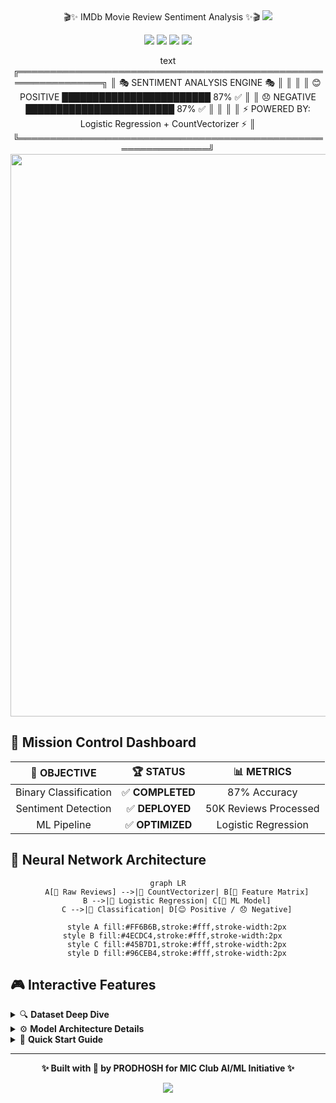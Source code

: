 <div align="center">
🎬✨ IMDb Movie Review Sentiment Analysis ✨🎬
<img src="https://readme-typing-svg.herokuapp.com?font=Orbitron&size=40&color=%2336BCF7&center=true&vCenter=true&width=600&lines=MIC+CLUB+AI%2FML+PROJECT;PRODHOSH+VS;Sentiment+Analysis+Master;87%25+Accuracy+Achieved!" /> <p align="center"> <img src="https://img.shields.io/badge/🤖_AI-Powered-FF6B6B?style=for-the-badge&logo=robot&logoColor=white"/> <img src="https://img.shields.io/badge/🧠_ML-Logistic_Regression-4ECDC4?style=for-the-badge&logo=tensorflow&logoColor=white"/> <img src="https://img.shields.io/badge/🎯_Accuracy-87%25-FFE66D?style=for-the-badge&logo=target&logoColor=black"/> <img src="https://img.shields.io/badge/📊_Dataset-50K_Reviews-A8E6CF?style=for-the-badge&logo=databricks&logoColor=black"/> </p> <div align="center">
text
    ╔═══════════════════════════════════════════════════════════════╗
    ║  🎭 SENTIMENT ANALYSIS ENGINE 🎭                              ║
    ║                                                               ║
    ║     😊 POSITIVE ████████████████████████ 87% ✅              ║
    ║     😞 NEGATIVE ████████████████████████ 87% ✅              ║
    ║                                                               ║
    ║  ⚡ POWERED BY: Logistic Regression + CountVectorizer ⚡     ║
    ╚═══════════════════════════════════════════════════════════════╝
</div> <img src="https://user-images.githubusercontent.com/74038190/212284100-561aa473-3905-4a80-b561-0d28506553ee.gif" width="900"> </div>

## 🚀 Mission Control Dashboard

<div align="center">

| 🎯 **OBJECTIVE** | 🏆 **STATUS** | 📊 **METRICS** |
|:---:|:---:|:---:|
| Binary Classification | ✅ **COMPLETED** | 87% Accuracy |
| Sentiment Detection | ✅ **DEPLOYED** | 50K Reviews Processed |
| ML Pipeline | ✅ **OPTIMIZED** | Logistic Regression |

</div>

## 🧠 Neural Network Architecture

<div align="center">

```mermaid
graph LR
    A[📄 Raw Reviews] -->|🔧 CountVectorizer| B[🔢 Feature Matrix]
    B -->|🤖 Logistic Regression| C[🧠 ML Model]
    C -->|🎯 Classification| D[😊 Positive / 😞 Negative]
    
    style A fill:#FF6B6B,stroke:#fff,stroke-width:2px
    style B fill:#4ECDC4,stroke:#fff,stroke-width:2px  
    style C fill:#45B7D1,stroke:#fff,stroke-width:2px
    style D fill:#96CEB4,stroke:#fff,stroke-width:2px
```

</div>

## 🎮 Interactive Features

<details>
<summary>🔍 <b>Dataset Deep Dive</b></summary>
<br>

```
📊 IMDb Dataset Statistics
═══════════════════════════
📋 Total Reviews: 50,000
📈 Positive Reviews: 25,000 (50%)
📉 Negative Reviews: 25,000 (50%)
🔀 Train/Test Split: 80/20
🎯 Classification Task: Binary
```

</details>

<details>
<summary>⚙️ <b>Model Architecture Details</b></summary>
<br>

```python
🤖 Machine Learning Pipeline
═══════════════════════════
1. 📚 Data Loading        → pandas.read_csv()
2. 🔧 Text Preprocessing  → CountVectorizer()  
3. ✂️  Data Splitting     → train_test_split()
4. 🧠 Model Training      → LogisticRegression()
5. 📊 Performance Eval    → classification_report()
```

</details>

<details>
<summary>🚀 <b>Quick Start Guide</b></summary>
<br>

```bash
# 💻 Installation & Setup
git clone https://github.com/PRODHOSH/mic_ai_ml.git
cd mic_ai_ml

# 📦 Install Dependencies  
pip install pandas scikit-learn numpy

# 🎬 Download Dataset
# Place IMDB_Dataset.csv in project folder

# ⚡ Run the Magic
python sentiment_analysis.py
```

</details>

---

<div align="center">

**✨ Built with 💖 by PRODHOSH for MIC Club AI/ML Initiative ✨**

<img src="https://img.shields.io/badge/⭐_If_Helpful-Star_This_Repo-FFD700?style=flat-square"/>

</div>
